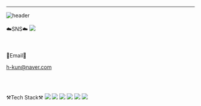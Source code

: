 
<!--
**junhyeoksin/junhyeoksin** is a ✨ _special_ ✨ repository because its `README.md` (this file) appears on your GitHub profile.

Here are some ideas to get you started:

- 🔭 I’m currently working on ...
- 🌱 I’m currently learning ...
- 👯 I’m looking to collaborate on ...
- 🤔 I’m looking for help with ...
- 💬 Ask me about ...
- 📫 How to reach me: ...
- 😄 Pronouns: ...
- ⚡ Fun fact: ...
-->
* * *
 
![header](https://capsule-render.vercel.app/api?type=Waving&color=auto&height=300&section=header&text=junhyeok%20&fontSize=90)
<br/><br/>
☁️SNS☁️
<a href="https://float.tistory.com/"><img src="https://img.shields.io/badge/blog-3DDC84?style=flat-square&logo=Blogger&logoColor=white"/></a>

<br/><br/>
📧Email📧

h-kun@naver.com

<br/><br/>
 
 
 ⚒️Tech Stack⚒️
<img
  src="https://img.shields.io/badge/java-007396?style=flat-square&logo=JAVA&logoColor=white"
/>
<img
  src="https://img.shields.io/badge/js-F7DF1E?style=flat-square&logo=JS&logoColor=white"
/>
<img
  src="https://img.shields.io/badge/spring-6DB33F?style=flat-square&logo=spring&logoColor=white"
/>
<img
  src="https://img.shields.io/badge/springboot-6DB33F?style=flat-square&logo=springboot&logoColor=white"
/>
<img
  src="https://img.shields.io/badge/React-61DAFB?style=flat-square&logo=React&logoColor=white"
/>
<img
  src="https://img.shields.io/badge/GitLab-FCA121?style=flat-square&logo=gitlab&logoColor=white"
/>

